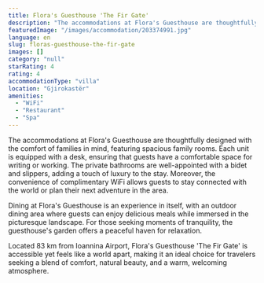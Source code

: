 ```yaml
---
title: Flora's Guesthouse 'The Fir Gate'
description: "The accommodations at Flora's Guesthouse are thoughtfully designed with the comfort of families in mind, featuring spacious family rooms."
featuredImage: "/images/accommodation/203374991.jpg"
language: en
slug: floras-guesthouse-the-fir-gate
images: []
category: "null"
starRating: 4
rating: 4
accommodationType: "villa"
location: "Gjirokastër"
amenities:
  - "WiFi"
  - "Restaurant"
  - "Spa"
---
```


The accommodations at Flora's Guesthouse are thoughtfully designed with the comfort of families in mind, featuring spacious family rooms. Each unit is equipped with a desk, ensuring that guests have a comfortable space for writing or working. The private bathrooms are well-appointed with a bidet and slippers, adding a touch of luxury to the stay. Moreover, the convenience of complimentary WiFi allows guests to stay connected with the world or plan their next adventure in the area.

Dining at Flora's Guesthouse is an experience in itself, with an outdoor dining area where guests can enjoy delicious meals while immersed in the picturesque landscape. For those seeking moments of tranquility, the guesthouse's garden offers a peaceful haven for relaxation.

Located 83 km from Ioannina Airport, Flora's Guesthouse 'The Fir Gate' is accessible yet feels like a world apart, making it an ideal choice for travelers seeking a blend of comfort, natural beauty, and a warm, welcoming atmosphere.

